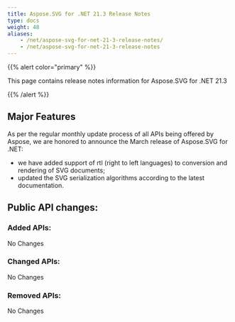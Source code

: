 ```yaml
---
title: Aspose.SVG for .NET 21.3 Release Notes
type: docs
weight: 48
aliases: 
    - /net/aspose-svg-for-net-21-3-release-notes/
    - /net/aspose-svg-for-net-21-3-release-notes
---
```


{{% alert color="primary" %}}

This page contains release notes information for Aspose.SVG for .NET 21.3

{{% /alert %}}

## **Major Features**

As per the regular monthly update process of all APIs being offered by Aspose, we are honored to announce the March release of Aspose.SVG for .NET:

- we have added support of rtl (right to left languages) to conversion and rendering of SVG documents;
- updated the SVG serialization algorithms according to the latest documentation.


## **Public API changes:**

### **Added APIs:**

No Changes

### **Changed APIs:**

No Changes

### **Removed APIs:**

No Changes
    